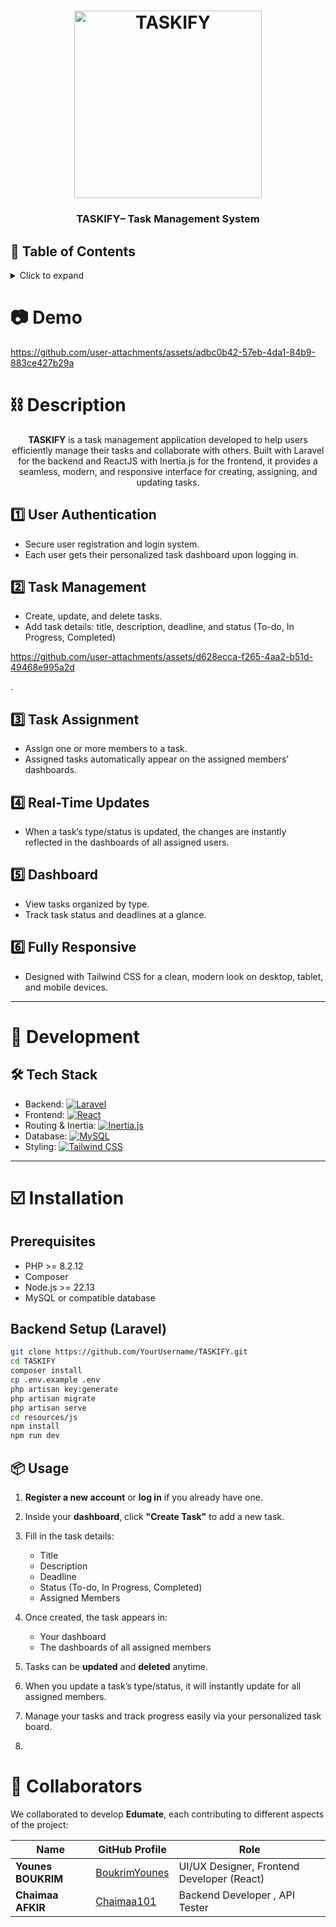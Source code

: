 <h1 align="center">
	<img
		width="300"
		alt="TASKIFY"
		src="https://github.com/YourUsername/TASkify/blob/main/public/img/logo.jpg">
</h1>

<h3 align="center">
	TASKIFY– Task Management System
</h3>

## 📖 Table of Contents

<details>
<summary>Click to expand</summary>

- [📖 Table of Contents](#-table-of-contents)
- [📷 Demo](#-demo)
- [⛓ Description](#-description)
	- [User Authentication](#user-authentication)
	- [Task Management](#task-management)
	- [Task Assignment](#task-assignment)
	- [Real-Time Updates](#real-time-updates)
	- [Dashboard](#dashboard)
	- [Fully Responsive](#fully-responsive)
- [🔨 Development](#-development)
	- [Tech Stack](#tech-stack)
- [☑️ Installation](#-installation)
	- [Prerequisites](#prerequisites)
	- [Backend Setup (Laravel)](#backend-setup-laravel)
	- [Frontend Setup (React)](#frontend-setup-react)
	- [Usage](#usage)
- [🤝 Collaborators](#-collaborators)

</details>

# 📷 Demo

https://github.com/user-attachments/assets/adbc0b42-57eb-4da1-84b9-883ce427b29a

# ⛓ Description

<p align="center">
	<b>TASKIFY</b> is a task management application developed to help users efficiently manage their tasks and collaborate with others. Built with Laravel for the backend and ReactJS with Inertia.js for the frontend, it provides a seamless, modern, and responsive interface for creating, assigning, and updating tasks.
</p>

## 1️⃣ User Authentication
- Secure user registration and login system.
- Each user gets their personalized task dashboard upon logging in.

## 2️⃣ Task Management
- Create, update, and delete tasks.
- Add task details: title, description, deadline, and status (To-do, In Progress, Completed)

https://github.com/user-attachments/assets/d628ecca-f265-4aa2-b51d-49468e995a2d

.

## 3️⃣ Task Assignment
- Assign one or more members to a task.
- Assigned tasks automatically appear on the assigned members’ dashboards.

## 4️⃣ Real-Time Updates
- When a task’s type/status is updated, the changes are instantly reflected in the dashboards of all assigned users.

## 5️⃣ Dashboard
- View tasks organized by type.
- Track task status and deadlines at a glance.

## 6️⃣ Fully Responsive
- Designed with Tailwind CSS for a clean, modern look on desktop, tablet, and mobile devices.

---

# 🔨 Development

## 🛠 Tech Stack

- Backend: [![Laravel](https://img.shields.io/badge/Laravel-11-red?style=flat-square&logo=laravel&logoColor=white)](https://laravel.com/)
- Frontend: [![React](https://img.shields.io/badge/React-18-blue?style=flat-square&logo=react&logoColor=white)](https://reactjs.org/)
- Routing & Inertia: [![Inertia.js](https://img.shields.io/badge/Inertia.js-SPA-lightgrey?style=flat-square)](https://inertiajs.com/)
- Database: [![MySQL](https://img.shields.io/badge/MySQL-Database-orange?style=flat-square&logo=mysql&logoColor=white)](https://www.mysql.com/)
- Styling: [![Tailwind CSS](https://img.shields.io/badge/TailwindCSS-Styling-teal?style=flat-square&logo=tailwindcss&logoColor=white)](https://tailwindcss.com/)

---

# ☑️ Installation

## Prerequisites
- PHP >= 8.2.12
- Composer
- Node.js >= 22.13
- MySQL or compatible database

## Backend Setup (Laravel)

```bash
git clone https://github.com/YourUsername/TASKIFY.git
cd TASKIFY
composer install
cp .env.example .env
php artisan key:generate
php artisan migrate
php artisan serve
cd resources/js
npm install
npm run dev
```

## 📦 Usage

1. **Register a new account** or **log in** if you already have one.
2. Inside your **dashboard**, click **"Create Task"** to add a new task.
3. Fill in the task details:
   - Title
   - Description
   - Deadline
   - Status (To-do, In Progress, Completed)
   - Assigned Members
4. Once created, the task appears in:
   - Your dashboard
   - The dashboards of all assigned members
5. Tasks can be **updated** and **deleted** anytime.
6. When you update a task’s type/status, it will instantly update for all assigned members.
7. Manage your tasks and track progress easily via your personalized task board.

8. 
# 🤝 Collaborators

We collaborated to develop **Edumate**, each contributing to different aspects of the project:

| Name                | GitHub Profile                                      | Role                                                |
|-------------------- |---------------------------------------------------- |---------------------------------------------------- |
| **Younes BOUKRIM**  | [BoukrimYounes](https://github.com/BoukrimYounes)   | UI/UX Designer, Frontend Developer (React)          |
| **Chaimaa AFKIR**   | [Chaimaa101](https://github.com/Chaimaa101)         | Backend Developer , API Tester                      |



